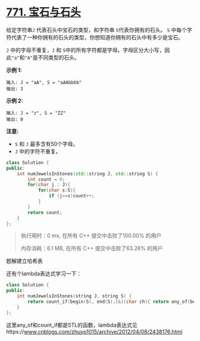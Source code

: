 # [771. 宝石与石头](https://leetcode-cn.com/problems/jewels-and-stones/)

 给定字符串`J` 代表石头中宝石的类型，和字符串 `S`代表你拥有的石头。 `S` 中每个字符代表了一种你拥有的石头的类型，你想知道你拥有的石头中有多少是宝石。

`J` 中的字母不重复，`J` 和 `S`中的所有字符都是字母。字母区分大小写，因此`"a"`和`"A"`是不同类型的石头。

**示例 1:**

```
输入: J = "aA", S = "aAAbbbb"
输出: 3
```

**示例 2:**

```
输入: J = "z", S = "ZZ"
输出: 0
```

**注意:**

- `S` 和 `J` 最多含有50个字母。
-  `J` 中的字符不重复。

```c++
class Solution {
public:
    int numJewelsInStones(std::string J, std::string S) {
        int count = 0;
        for(char j : J){
            for(char s:S){
                if (j==s)count++;
            }
        }
        return count;
    }
};
```

> 执行用时：0 ms, 在所有 C++ 提交中击败了100.00% 的用户
>
> 内存消耗：6.1 MB, 在所有 C++ 提交中击败了63.26% 的用户

题解建立哈希表

还有个lambda表达式学习一下：

```c++
class Solution {
public:
    int numJewelsInStones(string J, string S) {
        return count_if(begin(S), end(S),[&](char ch){ return any_of(begin(J), end(J), [&](char a){ return a == ch; }); });
    }
};
```

这里any_of和count_if都是STL的函数，lambda表达式见https://www.cnblogs.com/zhuyp1015/archive/2012/04/08/2438176.html


